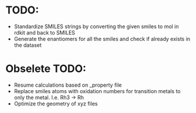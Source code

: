 # TODO:
+ Standardize SMILES strings by converting the given smiles to mol in rdkit and back to SMILES
+ Generate the enantiomers for all the smiles and check if already exists in the dataset

# Obselete TODO:
- Resume calculations based on _property file
- Replace smiles atoms with oxidation numbers for transition metals to only the metal. I.e. Rh3 -> Rh
- Optimize the geometry of xyz files
